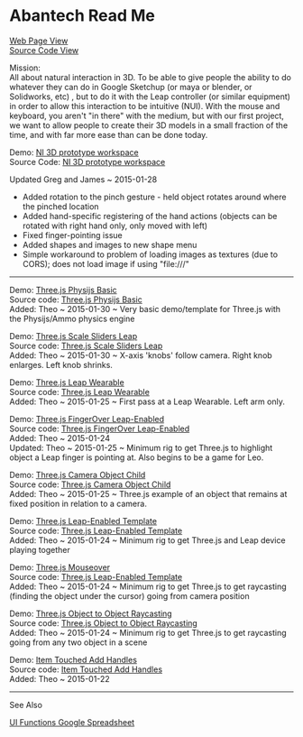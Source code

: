 Abantech Read Me
===
[Web Page View]( http://abantech.github.io/index.html )  
[Source Code View]( https://github.com/abantech/abantech.github.io/ )

Mission:  
All about natural interaction in 3D. To be able to give people the ability to do whatever they can do in Google Sketchup (or maya or blender, or Solidworks, etc) , but to do it with the Leap controller (or similar equipment) in order to allow this interaction to be intuitive (NUI). With the mouse and keyboard, you aren't "in there" with the medium, but with our first project, we want to allow people to create their 3D models in a small fraction of the time, and with far more ease than can be done today.

Demo: [NI 3D prototype workspace]( http://abantech.github.io/NI3DPrototype/main.html )  
Source Code: [NI 3D prototype workspace]( https://github.com/Abantech/abantech.github.io/tree/master/NI3DPrototype )  

Updated Greg and James ~ 2015-01-28
 
 - Added rotation to the pinch gesture - held object rotates around where the pinched location
 - Added hand-specific registering of the hand actions (objects can be rotated with right hand only, only moved with left)
 - Fixed finger-pointing issue
 - Added shapes and images to new shape menu 
 - Simple workaround to problem of loading images as textures (due to CORS); does not load image if using "file:///"

***

Demo: [Three.js Physijs Basic]( http://abantech.github.io/threejs-physijs-basic/r1/threejs-physijs-basic.html )  
Source code: [Three.js Physijs Basic]( https://github.com/Abantech/abantech.github.io/blob/master/threejs-physijs-basic )  
Added: Theo ~ 2015-01-30 ~ Very basic demo/template for Three.js with the Physijs/Ammo physics engine

Demo: [Three.js Scale Sliders Leap]( http://abantech.github.io/threejs-scale-sliders-leap/r1/threejs-scale-sliders-leap.html )  
Source code: [Three.js Scale Sliders Leap]( https://github.com/Abantech/abantech.github.io/blob/master/threejs-scale-sliders-leap )  
Added: Theo ~ 2015-01-30 ~ X-axis 'knobs' follow camera. Right knob enlarges. Left knob shrinks.

Demo: [Three.js Leap Wearable]( http://abantech.github.io/threejs-leap-wearable/r1/threejs-leap-wearable.html )  
Source code: [Three.js Leap Wearable]( https://github.com/Abantech/abantech.github.io/blob/master/threejs-leap-wearable )  
Added: Theo ~ 2015-01-25 ~ First pass at a Leap Wearable. Left arm only.

Demo: [Three.js FingerOver Leap-Enabled]( http://abantech.github.io/threejs-mouseover-leap-enabled/r1/threejs-mouseover-leap-enabled.html )  
Source code: [Three.js FingerOver Leap-Enabled]( https://github.com/Abantech/abantech.github.io/blob/master/threejs-mouseover-leap-enabled/ )  
Added: Theo ~ 2015-01-24  
Updated: Theo ~ 2015-01-25 ~ Minimum rig to get Three.js to highlight object a Leap finger is pointing at. Also begins to be a game for Leo. 

Demo: [Three.js Camera Object Child]( http://abantech.github.io/threejs-camera-object-child/r1/threejs-camera-object-child.html )  
Source code: [Three.js Camera Object Child]( https://github.com/Abantech/abantech.github.io/blob/master/threejs-camera-object-child )  
Added: Theo ~ 2015-01-25 ~ Three.js example of an object that remains at fixed position in relation to a camera.

Demo: [Three.js Leap-Enabled Template]( http://abantech.github.io/threejs-leap-enabled-template/r1/threejs-leap-enabled-template.html )  
Source code: [Three.js Leap-Enabled Template]( https://github.com/Abantech/abantech.github.io/blob/master/threejs-leap-enabled-template/ )  
Added: Theo ~ 2015-01-24 ~ Minimum rig to get Three.js and Leap device playing together

Demo: [Three.js Mouseover]( http://abantech.github.io/threejs-mouseover/r1/threejs-mouseover.html )  
Source code: [Three.js Leap-Enabled Template]( https://github.com/Abantech/abantech.github.io/blob/master/threejs-mouseover/ )  
Added: Theo ~ 2015-01-24 ~ Minimum rig to get Three.js to get raycasting (finding the object under the cursor) going from camera position

Demo: [Three.js Object to Object Raycasting]( http://abantech.github.io/threejs-object-to-object-raycasting/r1/threejs-object-to-object-raycasting.html )  
Source code: [Three.js Object to Object Raycasting]( https://github.com/Abantech/abantech.github.io/blob/master/threejs-object-to-object-raycasting/ )  
Added: Theo ~ 2015-01-24 ~ Minimum rig to get Three.js to get raycasting going from any two object in a scene


Demo: [Item Touched Add Handles]( http://abantech.github.io/item-touched-add-handles/r1/item-touched-add-handles-r1.html )  
Source code: [Item Touched Add Handles]( https://github.com/Abantech/abantech.github.io/blob/master/item-touched-add-handles/r1/item-touched-add-handles-r1.html )  
Added: Theo ~ 2015-01-22


***

See Also

[UI Functions Google Spreadsheet]( https://docs.google.com/a/abantech.net/spreadsheets/d/1skBOHfMX3LZ_gv2S56IFMq_Ht_X6t1KnvRIzo_ihxXQ/edit#gid=1786159030 )



